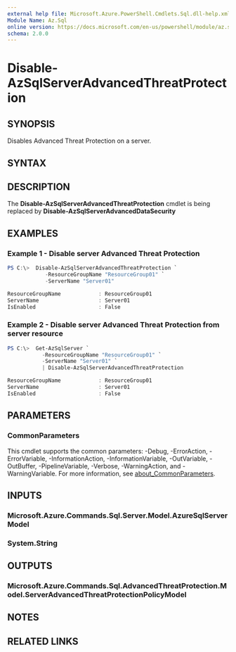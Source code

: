 ```yaml
---
external help file: Microsoft.Azure.PowerShell.Cmdlets.Sql.dll-help.xml
Module Name: Az.Sql
online version: https://docs.microsoft.com/en-us/powershell/module/az.sql/disable-azsqlserveradvancedthreatprotection
schema: 2.0.0
---
```


# Disable-AzSqlServerAdvancedThreatProtection

## SYNOPSIS
Disables Advanced Threat Protection on a server.

## SYNTAX

## DESCRIPTION
The **Disable-AzSqlServerAdvancedThreatProtection** cmdlet is being replaced by **Disable-AzSqlServerAdvancedDataSecurity**

## EXAMPLES

### Example 1 - Disable server Advanced Threat Protection
```powershell
PS C:\>  Disable-AzSqlServerAdvancedThreatProtection `
            -ResourceGroupName "ResourceGroup01" `
            -ServerName "Server01" 

ResourceGroupName	         : ResourceGroup01
ServerName		             : Server01
IsEnabled		             : False
```

### Example 2 - Disable server Advanced Threat Protection from server resource
```powershell
PS C:\>  Get-AzSqlServer `
           -ResourceGroupName "ResourceGroup01" `
           -ServerName "Server01" `
           | Disable-AzSqlServerAdvancedThreatProtection

ResourceGroupName	         : ResourceGroup01
ServerName		             : Server01
IsEnabled		             : False
```

## PARAMETERS

### CommonParameters
This cmdlet supports the common parameters: -Debug, -ErrorAction, -ErrorVariable, -InformationAction, -InformationVariable, -OutVariable, -OutBuffer, -PipelineVariable, -Verbose, -WarningAction, and -WarningVariable. For more information, see [about_CommonParameters](https://go.microsoft.com/fwlink/?LinkID=113216).

## INPUTS

### Microsoft.Azure.Commands.Sql.Server.Model.AzureSqlServerModel

### System.String

## OUTPUTS

### Microsoft.Azure.Commands.Sql.AdvancedThreatProtection.Model.ServerAdvancedThreatProtectionPolicyModel

## NOTES

## RELATED LINKS
